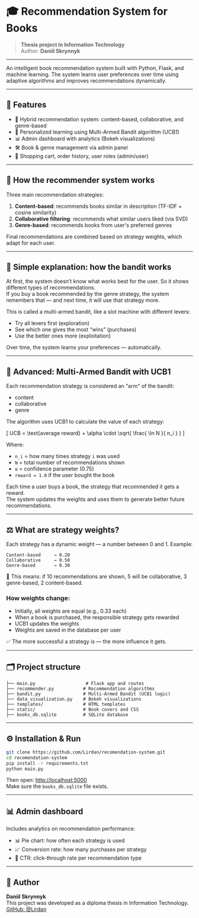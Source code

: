 # 🎓 Recommendation System for Books

> **Thesis project in Information Technology**  
> Author: **Daniil Skrynnyk**

---

An intelligent book recommendation system built with Python, Flask, and machine learning. The system learns user preferences over time using adaptive algorithms and improves recommendations dynamically.

---

## 🚀 Features

- 🤖 Hybrid recommendation system: content-based, collaborative, and genre-based  
- 🧠 Personalized learning using Multi-Armed Bandit algorithm (UCB1)  
- 📊 Admin dashboard with analytics (Bokeh visualizations)  
- 🛠️ Book & genre management via admin panel  
- 🛒 Shopping cart, order history, user roles (admin/user)

---

## 🧠 How the recommender system works

Three main recommendation strategies:

1. **Content-based**: recommends books similar in description (TF-IDF + cosine similarity)  
2. **Collaborative filtering**: recommends what similar users liked (via SVD)  
3. **Genre-based**: recommends books from user's preferred genres

Final recommendations are combined based on strategy weights, which adapt for each user.

---

## 🤔 Simple explanation: how the bandit works

At first, the system doesn’t know what works best for the user. So it shows different types of recommendations.  
If you buy a book recommended by the genre strategy, the system remembers that — and next time, it will use that strategy more.

This is called a multi-armed bandit, like a slot machine with different levers:
- Try all levers first (exploration)  
- See which one gives the most “wins” (purchases)  
- Use the better ones more (exploitation)

Over time, the system learns your preferences — automatically.

---

## 🎰 Advanced: Multi-Armed Bandit with UCB1

Each recommendation strategy is considered an "arm" of the bandit:

- content
- collaborative
- genre

The algorithm uses UCB1 to calculate the value of each strategy:

\[
UCB = \text{average reward} + \alpha \cdot \sqrt{ \frac{ \ln N }{ n_i } }
\]

Where:
- `n_i` = how many times strategy `i` was used  
- `N` = total number of recommendations shown  
- `α` = confidence parameter (0.75)  
- `reward = 1.0` if the user bought the book

Each time a user buys a book, the strategy that recommended it gets a reward.  
The system updates the weights and uses them to generate better future recommendations.

---

## ⚖️ What are strategy weights?

Each strategy has a dynamic weight — a number between 0 and 1. Example:

```
Content-based     → 0.20  
Collaborative     → 0.50  
Genre-based       → 0.30
```

📌 This means: if 10 recommendations are shown, 5 will be collaborative, 3 genre-based, 2 content-based.

### How weights change:
- Initially, all weights are equal (e.g., 0.33 each)  
- When a book is purchased, the responsible strategy gets rewarded  
- UCB1 updates the weights  
- Weights are saved in the database per user

✅ The more successful a strategy is — the more influence it gets.

---

## 🗂️ Project structure

```
├── main.py                   # Flask app and routes
├── recommender.py           # Recommendation algorithms
├── bandit.py                # Multi-Armed Bandit (UCB1 logic)
├── data_visualization.py    # Bokeh visualizations
├── templates/               # HTML templates
├── static/                  # Book covers and CSS
├── books_db.sqlite          # SQLite database
```

---

## ⚙️ Installation & Run

```bash
git clone https://github.com/Lirdan/recomendation-system.git
cd recomendation-system
pip install -r requirements.txt
python main.py
```

Then open: [http://localhost:5000](http://localhost:5000)  
Make sure the `books_db.sqlite` file exists.

---

## 📊 Admin dashboard

Includes analytics on recommendation performance:

- 📊 Pie chart: how often each strategy is used  
- 📈 Conversion rate: how many purchases per strategy  
- 🔎 CTR: click-through rate per recommendation type

---

## 📎 Author

**Daniil Skrynnyk**  
This project was developed as a diploma thesis in Information Technology.  
[GitHub: @Lirdan](https://github.com/Lirdan)